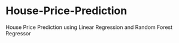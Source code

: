 # House-Price-Prediction
House Price Prediction using Linear Regression and Random Forest Regressor 
